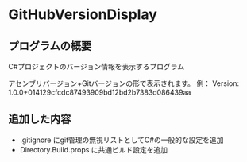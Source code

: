 # GitHubVersionDisplay

## プログラムの概要
C#プロジェクトのバージョン情報を表示するプログラム

アセンブリバージョン+Gitバージョンの形で表示されます。
例：
Version: 1.0.0+014129cfcdc87493909bd12bd2b7383d086439aa

## 追加した内容
- .gitignore にgit管理の無視リストとしてC#の一般的な設定を追加
- Directory.Build.props に共通ビルド設定を追加
